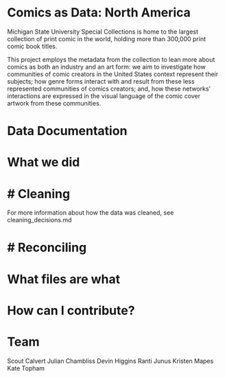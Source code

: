 # Comics as Data: North America
Michigan State University Special Collections is home to the largest collection of print comic in the world, holding more than 300,000 print comic book titles.

This project employs the metadata from the collection to lean more about comics as both an industry and an art form: we aim to investigate how communities of comic creators in the United States context represent their subjects; how genre forms interact with and result from these less represented communities of comics creators; and, how these networks’ interactions are expressed in the visual language of the comic cover artwork from these communities.

# Data Documentation

# What we did

# # Cleaning

For more information about how the data was cleaned, see cleaning_decisions.md

# # Reconciling

# What files are what

# How can I contribute?

# Team

Scout Calvert
Julian Chambliss
Devin Higgins
Ranti Junus
Kristen Mapes
Kate Topham
